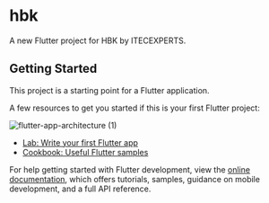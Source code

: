 # hbk

A new Flutter project for HBK by ITECEXPERTS.

## Getting Started

This project is a starting point for a Flutter application.

A few resources to get you started if this is your first Flutter project:

![flutter-app-architecture (1)](https://github.com/farooq958/Blankets_App/assets/41532119/eade1a38-c073-461f-9569-827d937b4f83)


- [Lab: Write your first Flutter app](https://docs.flutter.dev/get-started/codelab)
- [Cookbook: Useful Flutter samples](https://docs.flutter.dev/cookbook)

For help getting started with Flutter development, view the
[online documentation](https://docs.flutter.dev/), which offers tutorials,
samples, guidance on mobile development, and a full API reference.
